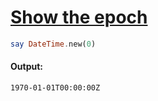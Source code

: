 [1]: https://rosettacode.org/wiki/Show_the_epoch

# [Show the epoch][1]

```raku
say DateTime.new(0)
```

#### Output:
```
1970-01-01T00:00:00Z
```